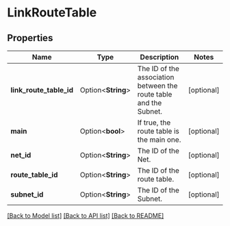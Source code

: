 # LinkRouteTable

## Properties

Name | Type | Description | Notes
------------ | ------------- | ------------- | -------------
**link_route_table_id** | Option<**String**> | The ID of the association between the route table and the Subnet. | [optional]
**main** | Option<**bool**> | If true, the route table is the main one. | [optional]
**net_id** | Option<**String**> | The ID of the Net. | [optional]
**route_table_id** | Option<**String**> | The ID of the route table. | [optional]
**subnet_id** | Option<**String**> | The ID of the Subnet. | [optional]

[[Back to Model list]](../README.md#documentation-for-models) [[Back to API list]](../README.md#documentation-for-api-endpoints) [[Back to README]](../README.md)


